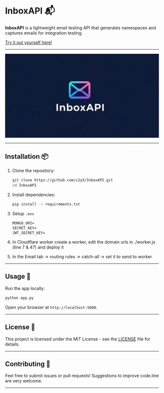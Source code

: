 # InboxAPI 📬

**InboxAPI** is a lightweight email testing API that generates namespaces and captures emails for integration testing.

[Try it out yourself here!](https://inbox.aesis.xyz/)

---

![Banner](./InboxAPIBanner.png)

---

## Installation 📦

1. Clone the repository:

   ```bash
   git clone https://github.com/c2y5/InboxAPI.git
   cd InboxAPI
   ```

2. Install dependencies:

   ```bash
   pip install -r requirements.txt
   ```

3. Setup ``.env``
   
   ```
   MONGO_URI=
   SECRET_KEY=
   JWT_SECRET_KEY=
   ```

4. In Cloudflare worker create a worker, edit the domain urls in ./worker.js (line 7 & 47) and deploy it

5. In the Email tab -> routing rules -> catch-all -> set it to send to worker

---

## Usage 🚀

Run the app locally:

```bash
python app.py
```

Open your browser at `http://localhost:5000`.

---

## License 📄

This project is licensed under the MIT License - see the [LICENSE](./LICENSE) file for details.

---

## Contributing 🤝

Feel free to submit issues or pull requests! Suggestions to improve code.line are very welcome.

---

